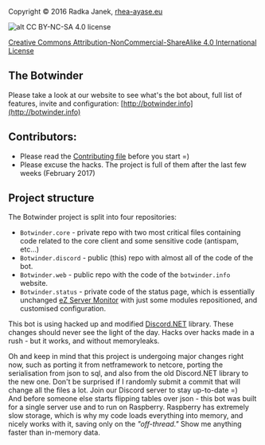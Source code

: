 Copyright © 2016 Radka Janek, [rhea-ayase.eu](http://rhea-ayase.eu)

![alt CC BY-NC-SA 4.0 license](https://i.creativecommons.org/l/by-nc-sa/4.0/88x31.png)

[Creative Commons Attribution-NonCommercial-ShareAlike 4.0 International License](https://creativecommons.org/licenses/by-nc-sa/4.0/)



## The Botwinder
Please take a look at our website to see what's the bot about, full list of features, invite and configuration: [http://botwinder.info](http://botwinder.info)

## Contributors:

* Please read the [Contributing file](CONTRIBUTING.md) before you start =)
* Please excuse the hacks. The project is full of them after the last few weeks (February 2017)

## Project structure

The Botwinder project is split into four repositories:
* `Botwinder.core` - private repo with two most critical files containing code related to the core client and some sensitive code (antispam, etc...)
* `Botwinder.discord` - public (this) repo with almost all of the code of the bot.
* `Botwinder.web` - public repo with the code of the `botwinder.info` website.
* `Botwinder.status` - private code of the status page, which is essentially unchanged [eZ Server Monitor](https://github.com/shevabam/ezservermonitor-web) with just some modules repositioned, and customised configuration.

This bot is using hacked up and modified [Discord.NET](https://github.com/RogueException/Discord.Net) library. These changes should never see the light of the day. Hacks over hacks made in a rush - but it works, and without memoryleaks.

Oh and keep in mind that this project is undergoing major changes right now, such as porting it from netframework to netcore, porting the serialisation from json to sql, and also from the old Discord.NET library to the new one. Don't be surprised if I randomly submit a commit that will change all the files a lot. Join our Discord server to stay up-to-date =)  
And before someone else starts flipping tables over json - this bot was built for a single server use and to run on Raspberry. Raspberry has extremely slow storage, which is why my code loads everything into memory, and nicely works with it, saving only on the _"off-thread."_ Show me anything faster than in-memory data.
